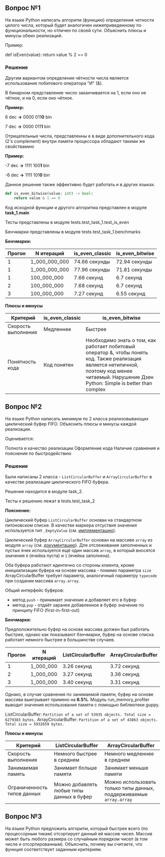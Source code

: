 ## Вопрос №1

На языке Python написать алгоритм (функцию) определения четности целого числа, который будет аналогичен нижеприведенному по функциональности, но отличен по своей сути. Объяснить плюсы и минусы обеих реализаций. 

Пример: 

def isEven(value):
      return value % 2 == 0


### Решение

Другим вариантом определения чётности числа является использование побитового оператора "И" (&).

В бинарном представление число заканчивается на 1, если оно не чётное, и на 0, если оно чётное.

**Пример:**

6 dec **->** 0000 011**0** bin

7 dec **->** 0000 011**1** bin


Отрицательные числа, представленны е в виде дополнительного кода (2's complement) внутри памяти процессора обладают такими же свойствамию

**Пример:**

-7 dec **->** 1111 100**1** bin

-6 dec **->** 1111 101**0** bin


Данное решение также эффективно будет работать и в других языках.


```python
def is_even_bitwise(value: int) -> bool:
    return value & 1 == 0
```

Код исходной функции и другого алгоритма представлен в модуле **task_1.main**

Тесты представлены в модуле tests.test_task_1.test_is_even

Бенчмарки представлены в модуле tests.test_task_1.benchmarks

**Бенчмарки:**

| Прогон | N итераций | is_even_classic | is_even_bitwise |
|---|---|---|---|
| 1 | 1_000_000_000 | 74.66 секунды | 72.94 секунды |
| 1 | 1_000_000_000 | 77.96 секунды | 71.81 секунды |
| 1 | 100_000_000 | 7.66 секунд | 6.7 секунд |
| 2 | 100_000_000 | 7.68 секунд | 6.7 секунд |
| 3 | 100_000_000 | 7.27 секунд | 6.55 секунд |

**Плюсы и минусы**

| Критерий | is_even_classic | is_even_bitwise |
| --- | --- | --- |
| Скорость выполнения | Медленнее | Быстрее |
| Понятность кода | Код понятен | Необходимо знать о том, как работает побитовый оператор &, чтобы понять код. Также реализация является нетипичной, поэтому код менее читаемый. Нарушение Дзен Python: Simple is better than complex |

## Вопрос №2

На языке Python написать минимум по 2 класса реализовывающих циклический буфер FIFO. Объяснить плюсы и минусы каждой реализации.

Оценивается:

Полнота и качество реализации
Оформление кода
Наличие сравнения и пояснения по быстродействию


### Решение

Были написаны 2 класса - `ListCircularBuffer` и `ArrayCircularBuffer` в качестве реализации циклического FIFO буфера.

Решение находится в модуле task_2.

Тесты к решению лежат в tests.test_task_2

**Пояснение:**

Циклический буфер `ListCircularBuffer` основан на стандартном питоновском списке. В качестве маркера отсуствия значения используется тип `_EmptyValue` (см. [имплементацию](./task_2/list_circular_buffer.py)). 

Циклический буфер `ArrayCircularBuffer` основан на массиве `array` из модуля `array` (см. [документацию](https://docs.python.org/3/library/array.html)). Для отслеживания заполненных и пустых ячек используется ещё один массив `array`, в который вносятся значения `0` (ячейка пуста) и `1` (ячейка заполнена).

Оба буфера работают идентично со стороны клиента, кроме инициализации буфера на основе массива - помимо параметра `size` ArrayCircularBuffer требует параметр, аналогичный параметру `typecode` при создании массива `array.array`.

Общий интерфейс буферов:

- метод `push` - принимает значение и добавляет его в буфер
- метод `pop` - отдаёт заранее добавленное в буфер значение по принципу FIFO (first-in-first-out)

**Бенчмарки:**

Предположительно буфер на основе массива должен был работать быстрее, однако как показывают бэнчмарки, буфер на основе списка работает немного быстрее в большинстве случаев.

| Прогон | N итераций | ListCircularBuffer | ArrayCircularBuffer |
|---|---|---|---|
| 1 | 1_000_000 | 3.26 секунд | 3.72 секунд |
| 2 | 1_000_000 | 3.27 секунд | 3.36 секунд |
| 3 | 1_000_000 | 3.40 секунд | 3.31 секунд |


Однако, в случае сравнения по занимаемой памяти, буфер на основе массива выигрывает примено на **6.5%**. Модуль run_memory_profiler выводит значения использования памяти с помощью библиотеки guppy.

ListCircularBuffer: `Partition of a set of 53935 objects. Total size = 6279383 bytes.`
ArrayCircularBuffer: `Partition of a set of 43863 objects. Total size = 5932659 bytes.`


**Плюсы и минусы**

| Критерий | ListCircularBuffer | ArrayCircularBuffer |
| --- | --- | --- |
| Скорость выполнения | Немного быстрее в среднем | Немного медленнее в среднем |
| Занимаемая память | Занимает больше памяти | Занимает меньше памяти |
| Ограниченность типов данных | Можно добавлять любые типы данных в буфер | Можно использовать только типы данных, поддерживаемые `array.array` |

## Вопрос №3

На языке Python предложить алгоритм, который быстрее всего (по процессорным тикам) отсортирует данный ей массив чисел. Массив может быть любого размера со случайным порядком чисел (в том числе и отсортированным). Объяснить, почему вы считаете, что функция соответствует заданным критериям.
